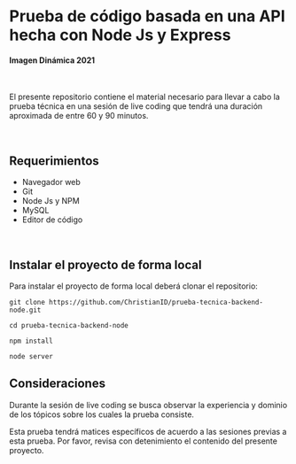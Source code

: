 # Prueba de código basada en una API hecha con Node Js y Express

#### Imagen Dinámica 2021

<br>

El presente repositorio contiene el material necesario para llevar a cabo la prueba técnica en una sesión de live coding que tendrá una duración aproximada de entre 60 y 90 minutos.

<br>

## Requerimientos

- Navegador web
- Git
- Node Js y NPM
- MySQL
- Editor de código

<br>

## Instalar el proyecto de forma local

Para instalar el proyecto de forma local deberá clonar el repositorio:

```git clone https://github.com/ChristianID/prueba-tecnica-backend-node.git```

```cd prueba-tecnica-backend-node```

```npm install```

```node server```

## Consideraciones

Durante la sesión de live coding se busca observar la experiencia y dominio de los tópicos sobre los cuales la prueba consiste.

Esta prueba tendrá matices específicos de acuerdo a las sesiones previas a esta prueba.
Por favor, revisa con detenimiento el contenido del presente proyecto.